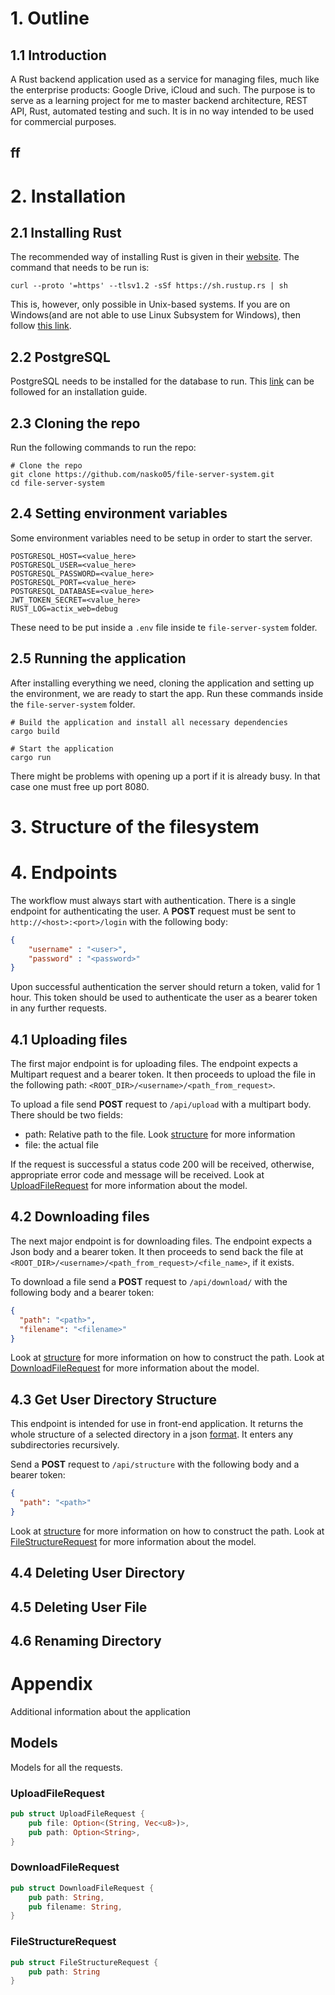 # 1. Outline
## 1.1 Introduction
A Rust backend application used as a service for managing files, much like the enterprise products: Google Drive, 
iCloud and such. The purpose is to serve as a learning project for me to master backend architecture, REST API, Rust,
automated testing and such. It is in no way intended to be used for commercial purposes.
## ff

# 2. Installation
## 2.1 Installing Rust
The recommended way of installing Rust is given in their [website](https://www.rust-lang.org/tools/install). 
The command that needs to be run is:
```shell
curl --proto '=https' --tlsv1.2 -sSf https://sh.rustup.rs | sh
```
This is, however, only possible in Unix-based systems. If you are on Windows(and are not able to use Linux Subsystem 
for Windows), then follow [this link](https://forge.rust-lang.org/infra/other-installation-methods.html).

## 2.2 PostgreSQL
PostgreSQL needs to be installed for the database to run. This 
[link](https://www.enterprisedb.com/downloads/postgres-postgresql-downloads) can be followed for an
installation guide. 

## 2.3 Cloning the repo
Run the following commands to run the repo:
```shell
# Clone the repo
git clone https://github.com/nasko05/file-server-system.git
cd file-server-system
```

## 2.4 Setting environment variables
Some environment variables need to be setup in order to start the server.
```dotenv
POSTGRESQL_HOST=<value_here>
POSTGRESQL_USER=<value_here>
POSTGRESQL_PASSWORD=<value_here>
POSTGRESQL_PORT=<value_here>
POSTGRESQL_DATABASE=<value_here>
JWT_TOKEN_SECRET=<value_here>
RUST_LOG=actix_web=debug
```
These need to be put inside a `.env` file inside te `file-server-system` folder.

## 2.5 Running the application
After installing everything we need, cloning the application and setting up the environment, we are ready 
to start the app. Run these commands inside the `file-server-system` folder.
```shell
# Build the application and install all necessary dependencies
cargo build

# Start the application
cargo run
```
There might be problems with opening up a port if it is already busy. In that case one must free up port 8080.

# 3. Structure of the filesystem

# 4. Endpoints
The workflow must always start with authentication. There is a single endpoint for authenticating the user. A **POST** 
request must be sent to `http://<host>:<port>/login` with the following body:
```json
{
    "username" : "<user>",
    "password" : "<password>"
}
```
Upon successful authentication the server should return a token, valid for 1 hour. This token should be used to 
authenticate the user as a bearer token in any further requests.
## 4.1 Uploading files
The first major endpoint is for uploading files. The endpoint expects a Multipart request and a bearer token. It then 
proceeds to upload the file in the following path: `<ROOT_DIR>/<username>/<path_from_request>`.

To upload a file send **POST** request to `/api/upload` with a multipart body. There should be two fields:
- path: Relative path to the file. Look [structure](#3-structure-of-the-filesystem) for more information
- file: the actual file

If the request is successful a status code 200 will be received, otherwise, appropriate error code and message will be 
received. Look at
[UploadFileRequest](#uploadfilerequest) for more information about the model.

## 4.2 Downloading files
The next major endpoint is for downloading files. The endpoint expects a Json body and a bearer token. It then proceeds 
to send back the file at `<ROOT_DIR>/<username>/<path_from_request>/<file_name>`, if it exists.

To download a file send a **POST** request to `/api/download/` with the following body and a bearer token:
```json
{
  "path": "<path>",
  "filename": "<filename>"
}
```
Look at [structure](#3-structure-of-the-filesystem) for more information on how to construct the path. Look at
[DownloadFileRequest](#downloadfilerequest) for more information about the model.

## 4.3 Get User Directory Structure
This endpoint is intended for use in front-end application. It returns the whole structure of a selected 
directory in a json [format](#models). It enters any subdirectories recursively.

Send a **POST** request to `/api/structure` with the following body and a bearer token:
```json
{
  "path": "<path>"
}
```
Look at [structure](#3-structure-of-the-filesystem) for more information on how to construct the path. Look at 
[FileStructureRequest](#filestructurerequest) for more information about the model.

## 4.4 Deleting User Directory

## 4.5 Deleting User File

## 4.6 Renaming Directory

# Appendix
Additional information about the application
## Models
Models for all the requests.
### UploadFileRequest
```rust
pub struct UploadFileRequest {
    pub file: Option<(String, Vec<u8>)>,
    pub path: Option<String>,
}
```
### DownloadFileRequest
```rust
pub struct DownloadFileRequest {
    pub path: String,
    pub filename: String,
}
```
### FileStructureRequest
```rust
pub struct FileStructureRequest {
    pub path: String
}
```